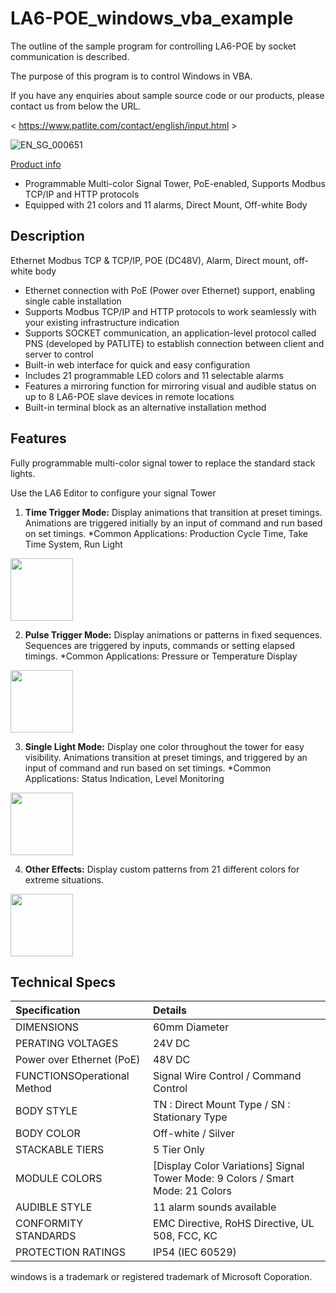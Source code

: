 # LA6-POE_windows_vba_example  

The outline of the sample program for controlling LA6-POE by socket communication is described.

The purpose of this program is to control Windows in VBA.

If you have any enquiries about sample source code or our products, please contact us from below the URL.

< https://www.patlite.com/contact/english/input.html >

![EN_SG_000651](https://github.com/PATLITE-Corporation/LA6-POE_linux_cpp_example/assets/86467048/c6e84020-f724-49b1-9b4b-779762584953)


[Product info](https://www.patlite.com/product/detail0000000651.html) 

* Programmable Multi-color Signal Tower, PoE-enabled, Supports Modbus TCP/IP and HTTP protocols
* Equipped with 21 colors and 11 alarms, Direct Mount, Off-white Body  
 
## Description

Ethernet Modbus TCP & TCP/IP, POE (DC48V), Alarm, Direct mount, off-white body

* Ethernet connection with PoE (Power over Ethernet) support, enabling single cable installation
* Supports Modbus TCP/IP and HTTP protocols to work seamlessly with your existing infrastructure indication
* Supports SOCKET communication, an application-level protocol called PNS (developed by PATLITE) to establish connection between client and server to control
* Built-in web interface for quick and easy configuration
* Includes 21 programmable LED colors and 11 selectable alarms
* Features a mirroring function for mirroring visual and audible status on up to 8 LA6-POE slave devices in remote locations
* Built-in terminal block as an alternative installation method

## Features

Fully programmable multi-color signal tower to replace the standard stack lights.

Use the LA6 Editor to configure your signal Tower
 
1. **Time Trigger Mode:** Display animations that transition at preset timings. Animations are triggered initially by an input of command and run based on set timings. *Common Applications: Production Cycle Time, Take Time System, Run Light  
<img width="100" alt="" src="https://shop.patlite.com/v/vspfiles/assets/images/TimeTrigger.gif">

2. **Pulse Trigger Mode:** Display animations or patterns in fixed sequences. Sequences are triggered by inputs, commands or setting elapsed timings. *Common Applications: Pressure or Temperature Display  
<img width="100" alt="" src="https://shop.patlite.com/v/vspfiles/assets/images/PulseTrigger.gif">

3. **Single Light Mode:** Display one color throughout the tower for easy visibility. Animations transition at preset timings, and triggered by an input of command and run based on set timings. *Common Applications: Status Indication, Level Monitoring  
<img width="100" alt="" src="https://shop.patlite.com/v/vspfiles/assets/images/SingleLight.gif">

4. **Other Effects:** Display custom patterns from 21 different colors for extreme situations.  
<img width="100" alt="" src="https://shop.patlite.com/v/vspfiles/assets/images/LA6-POE.gif">

## Technical Specs

|Specification|Details|
|:--|:--|
|DIMENSIONS|60mm Diameter|
|PERATING VOLTAGES|24V DC|
|Power over Ethernet (PoE)|48V DC|
|FUNCTIONSOperational Method|Signal Wire  Control / Command Control|
|BODY STYLE|TN : Direct Mount Type / SN : Stationary Type|
|BODY COLOR|Off-white / Silver|
|STACKABLE TIERS|5 Tier Only|
|MODULE COLORS|[Display Color Variations]  Signal Tower Mode: 9 Colors / Smart Mode: 21 Colors|
|AUDIBLE STYLE|11 alarm sounds available|
|CONFORMITY STANDARDS|EMC Directive, RoHS Directive, UL 508, FCC, KC|
|PROTECTION RATINGS|IP54 (IEC 60529)|

windows is a trademark or registered trademark of Microsoft Coporation.

